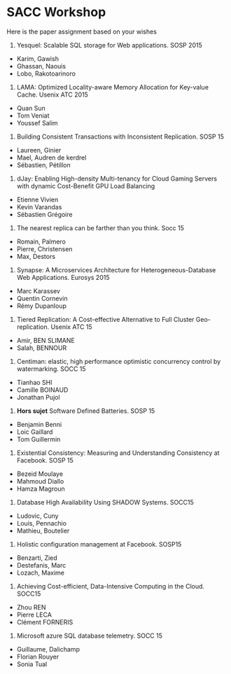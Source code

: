 # SACC Workshop

Here is the paper assignment based on your wishes

1. Yesquel: Scalable SQL storage for Web applications. SOSP 2015
  - Karim, Gawish
  - Ghassan, Naouis
  - Lobo, Rakotoarinoro

1. LAMA: Optimized Locality-aware Memory Allocation for Key-value Cache. Usenix ATC 2015
  - Quan Sun
  - Tom Veniat
  - Youssef Salim

1. Building Consistent Transactions with Inconsistent Replication. SOSP 15
  - Laureen, Ginier
  - Mael, Audren de kerdrel
  - Sébastien, Pétillon
  
1. dJay: Enabling High-density Multi-tenancy for Cloud Gaming Servers with dynamic Cost-Benefit GPU Load Balancing
  - Etienne Vivien
  - Kevin Varandas
  - Sébastien Grégoire

1. The nearest replica can be farther than you think. Socc 15
  - Romain, Palmero
  - Pierre, Christensen
  - Max, Destors

1. Synapse:  A  Microservices  Architecture  for Heterogeneous-Database  Web  Applications. Eurosys 2015
  - Marc Karassev
  - Quentin Cornevin
  - Rémy Dupanloup

1. Tiered Replication: A Cost-effective Alternative to Full Cluster Geo-replication. Usenix ATC 15
  - Amir, BEN SLIMANE
  - Salah, BENNOUR
  
1. Centiman: elastic, high performance optimistic concurrency control by watermarking. SOCC 15
  - Tianhao SHI
  - Camille BOINAUD
  - Jonathan Pujol
  
1. **Hors sujet** Software Defined Batteries. SOSP 15
  - Benjamin Benni
  - Loic Gaillard
  - Tom Guillermin

1. Existential Consistency: Measuring and Understanding Consistency at Facebook. SOSP 15
  - Bezeid Moulaye
  - Mahmoud Diallo
  - Hamza Magroun 

1. Database High Availability Using SHADOW Systems. SOCC15
  - Ludovic, Cuny
  - Louis, Pennachio
  - Mathieu, Boutelier

1. Holistic configuration management at Facebook. SOSP15
 - Benzarti, Zied
 - Destefanis, Marc
 - Lozach, Maxime

1. Achieving Cost-efficient, Data-Intensive Computing in the Cloud. SOCC15
 - Zhou REN
 - Pierre LECA
 - Clément FORNERIS

1. Microsoft azure SQL database telemetry. SOCC 15
  - Guillaume, Dalichamp
  - Florian Rouyer
  - Sonia Tual











